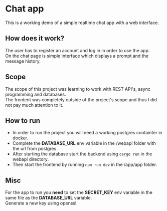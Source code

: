 # Chat app

This is a working demo of a simple realtime chat app with a web interface.

## How does it work?

The user has to register an account and log in in order to use the app.  
On the chat page is simple interface which displays a prompt and the message history.

## Scope  
The scope of this project was learning to work with REST API's, async programming and databases.  
The frontent was completely outside of the project's scope and thus I did not pay much attention to it.  

## How to run

- In order to run the project you will need a working postgres containter in docker.  
- Complete the **DATABASE_URL** env variable in the /webapi folder with the url from postgres.    
- After starting the database start the backend using `cargo run` in the webapi directory.  
- Then start the frontend by running `npm run dev` in the /app/app folder.  

## Misc  

For the app to run you **need** to set the **SECRET_KEY** env variable in the same file as the **DATABASE_URL** variable.  
Generate a new key using openssl. 
